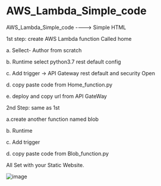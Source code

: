 # AWS_Lambda_Simple_code
AWS_Lambda_Simple_code  ----> Simple HTML


1st step: create AWS Lambda function Called home


a. Sellect- Author from scratch

b. Runtime select python3.7 rest default config

c. Add trigger -> API Gateway rest default and security Open

d. copy paste code from Home_function.py

e. deploy and copy url from API GateWay



2nd Step: same as 1st 

a.create another function named blob

b. Runtime

c. Add trigger

d. copy paste code from Blob_function.py


All Set with your Static Website.

![image](https://github.com/bharatnautiyal/AWS_Lambda_Simple_code/assets/94897374/0900b0a5-7956-46f5-bfb0-1f7eb23f0910)










